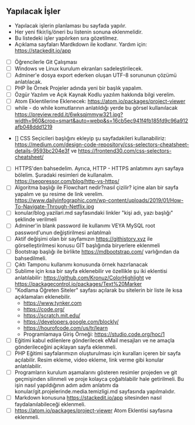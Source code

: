 ## Yapılacak İşler

* Yapılacak işlerin planlaması bu sayfada yapılır.
* Her yeni fikir/iş/öneri bu listenin sonuna eklenmelidir.
* Bu listedeki işler yapılırken sıra gözetilmez.
* Açıklama sayfaları Mardkdown ile kodlanır. Yardım için: https://stackedit.io/app


- [ ] Öğrencilerle Git Çalışması
- [ ] Windows ve Linux kurulum ekranları sadeleştirilecek.
- [ ] Adminer'e dosya export ederken oluşan UTF-8 sorununun çözümü anlatılacak.
- [ ] PHP İle Örnek Projeler adında yeni bir başlık yapalım.
- [ ] Özgür Yazılım ve Açık Kaynak Kodlu yazılım hakkında bilgi verelim.
- [ ] Atom Eklentilerine Eklenecek: https://atom.io/packages/project-viewer
- [ ] while - do while komutlarının anlatıldığı yerde bu görsel kullanılacak https://preview.redd.it/6wksqjmmyw321.jpg?width=960&crop=smart&auto=webp&s=16cb5ec941f4fb185fd9c96a912afb048ddd1219
- [] CSS Seçicileri başlığını ekleyip şu sayfadakileri kullanabiliriz: https://medium.com/design-code-repository/css-selectors-cheatsheet-details-9593bc204e3f ve https://frontend30.com/css-selectors-cheatsheet/
- [ ] HTTPS'den bahsedelim. Ayrıca, HTTP - HTTPS anlatımını ayrı sayfaya bölelim. Şuradaki resimleri de kullanalım. https://seopressor.com/blog/http-vs-https/
- [ ] Algoritma başlığı ile Flowchart nedir?nasıl çizilir? içine alan bir sayfa yapalım ve şu resime de link verelim. https://www.dailyinfographic.com/wp-content/uploads/2019/01/How-To-Navigate-Through-Netflix.jpg
- [ ] konular/blog.yazilari.md sayfasındaki linkler "kişi adı, yazı başlığı" şeklinde verilmeli
- [ ] Adminer'in blank password ile kullanımı VEYA MySQL root password'unun değiştirilmesi anlatılmalı
- [ ] Aktif değişimi olan bir sayfamızın https://githistory.xyz ile görselleştirilmesi konusu GİT başlığında biryerlere eklenmeli
- [ ] Bootstrap başlığı ile birlikte https://mdbootstrap.com/ varlığından da bahsedilmeli.
- [ ] Çıktı Tamponu kullanımı konusunda örnek hazırlanacak
- [ ] Sublime için kısa bir sayfa eklenebilir ve özellikle şu iki eklentisi anlatılabilir: https://github.com/Kronuz/ColorHighlight ve https://packagecontrol.io/packages/Text%20Marker
- [ ] "Kodlama Öğreten Siteler" sayfası açılarak bu sitelerin bir liste ile kısa açıklamaları eklenebilir.
  -  https://www.tynker.com
  -  https://code.org/
  -  https://scratch.mit.edu/
  -  https://developers.google.com/blockly/
  -  https://hourofcode.com/us/tr/learn
  -  Programlamaya Giriş Örneği: https://studio.code.org/hoc/1
- [ ] Eğitimi kabul edilenlere gönderilecek eMail mesajları ve ne amaçla gönderileceğini açıklayan sayfa eklenmeli.
- [ ] PHP Eğitimi sayfalarımızın oluşturulması için kuralları içeren bir sayfa açılabilir. Resim ekleme, video ekleme, link verme gibi konular anlatılabilir.
- [ ] Programların kurulum aşamalarını gösteren resimler projeden ve git geçmişinden silinmeli ve proje kolayca çoğaltılabilir hale getirilmeli. Bu işin nasıl yapıldığının adım adım anlatımı da konular/git.projelerinde.media.temizligi.md sayfasında yapılmalıdır.
- [ ] Markdown konusuna https://stackedit.io/app sitesinden nasıl faydalanılabileceği eklenmeli.
- [ ] https://atom.io/packages/project-viewer Atom Eklentisi sayfasına eklenmeli.
